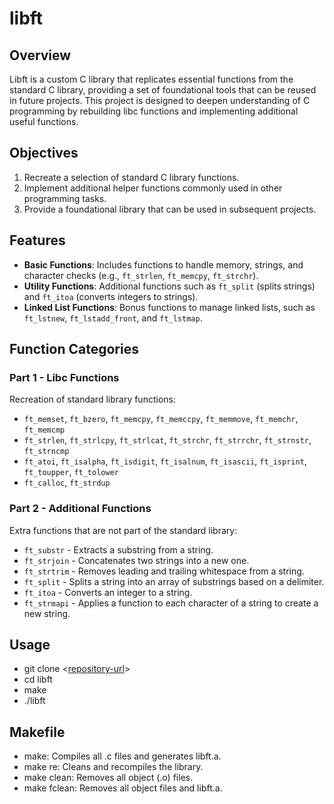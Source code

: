 # libft

## Overview
Libft is a custom C library that replicates essential functions from the standard C library, providing a set of foundational tools that can be reused in future projects. This project is designed to deepen understanding of C programming by rebuilding libc functions and implementing additional useful functions.

## Objectives
1. Recreate a selection of standard C library functions.
2. Implement additional helper functions commonly used in other programming tasks.
3. Provide a foundational library that can be used in subsequent projects.

## Features
- **Basic Functions**: Includes functions to handle memory, strings, and character checks (e.g., `ft_strlen`, `ft_memcpy`, `ft_strchr`).
- **Utility Functions**: Additional functions such as `ft_split` (splits strings) and `ft_itoa` (converts integers to strings).
- **Linked List Functions**: Bonus functions to manage linked lists, such as `ft_lstnew`, `ft_lstadd_front`, and `ft_lstmap`.

## Function Categories
### Part 1 - Libc Functions
Recreation of standard library functions:
- `ft_memset`, `ft_bzero`, `ft_memcpy`, `ft_memccpy`, `ft_memmove`, `ft_memchr`, `ft_memcmp`
- `ft_strlen`, `ft_strlcpy`, `ft_strlcat`, `ft_strchr`, `ft_strrchr`, `ft_strnstr`, `ft_strncmp`
- `ft_atoi`, `ft_isalpha`, `ft_isdigit`, `ft_isalnum`, `ft_isascii`, `ft_isprint`, `ft_toupper`, `ft_tolower`
- `ft_calloc`, `ft_strdup`

### Part 2 - Additional Functions
Extra functions that are not part of the standard library:
- `ft_substr` - Extracts a substring from a string.
- `ft_strjoin` - Concatenates two strings into a new one.
- `ft_strtrim` - Removes leading and trailing whitespace from a string.
- `ft_split` - Splits a string into an array of substrings based on a delimiter.
- `ft_itoa` - Converts an integer to a string.
- `ft_strmapi` - Applies a function to each character of a string to create a new string.


## Usage
- git clone <[repository-url](https://github.com/NorikaNarimatsu/libft)>
- cd libft
- make
- ./libft

## Makefile
- make: Compiles all .c files and generates libft.a.
- make re: Cleans and recompiles the library.
- make clean: Removes all object (.o) files.
- make fclean: Removes all object files and libft.a.



